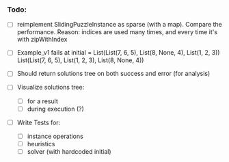 ### Todo:

- [ ] reimplement SlidingPuzzleInstance as sparse (with a map). Compare the performance.
      Reason: indices are used many times, and every time it's with zipWithIndex

- [ ] Example_v1 fails at initial = List(List(7, 6, 5), List(8, None, 4), List(1, 2, 3))
                                    List(List(7, 6, 5), List(1, 2, 3), List(8, None, 4))

- [ ] Should return solutions tree on both success and error (for analysis)

- [ ] Visualize solutions tree:
    - [ ] for a result
    - [ ] during execution (?)

- [ ] Write Tests for:
    - [ ] instance operations
    - [ ] heuristics
    - [ ] solver (with hardcoded initial)